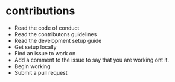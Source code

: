 # contributions

* Read the code of conduct
* Read the contributons guidelines
* Read the development setup guide
* Get setup locally
* Find an issue to work on 
* Add a comment to the issue to say that you are working ont it.
* Begin working
* Submit a pull request
